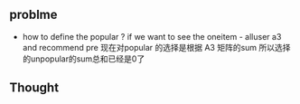 ## problme
- how to define the popular ? if we want to see the oneitem - alluser a3 and recommend pre 
  现在对popular 的选择是根据 A3 矩阵的sum 所以选择的unpopular的sum总和已经是0了




## Thought
